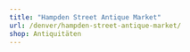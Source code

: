 ```yaml
---
title: "Hampden Street Antique Market"
url: /denver/hampden-street-antique-market/
shop: Antiquitäten
---
```


